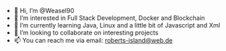 - 👋 Hi, I’m @Weasel90
- 👀 I’m interested in Full Stack Development, Docker and Blockchain
- 🌱 I’m currently learning Java, Linux and a little bit of Javascript and Xml
- 💞️ I’m looking to collaborate on interesting projects 
- 📫 You can reach me via email: roberts-island@web.de

<!---
Weasel90/Weasel90 is a ✨ special ✨ repository because its `README.md` (this file) appears on your GitHub profile.
You can click the Preview link to take a look at your changes.
--->
